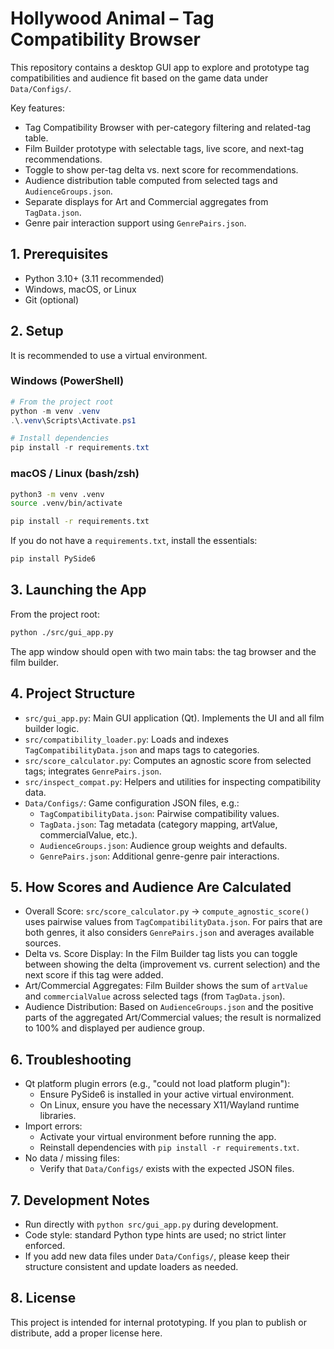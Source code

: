 # Hollywood Animal – Tag Compatibility Browser

This repository contains a desktop GUI app to explore and prototype tag compatibilities and audience fit based on the game data under `Data/Configs/`.

Key features:
- Tag Compatibility Browser with per-category filtering and related-tag table.
- Film Builder prototype with selectable tags, live score, and next-tag recommendations.
- Toggle to show per-tag delta vs. next score for recommendations.
- Audience distribution table computed from selected tags and `AudienceGroups.json`.
- Separate displays for Art and Commercial aggregates from `TagData.json`.
- Genre pair interaction support using `GenrePairs.json`.

## 1. Prerequisites
- Python 3.10+ (3.11 recommended)
- Windows, macOS, or Linux
- Git (optional)

## 2. Setup
It is recommended to use a virtual environment.

### Windows (PowerShell)
```powershell
# From the project root
python -m venv .venv
.\.venv\Scripts\Activate.ps1

# Install dependencies
pip install -r requirements.txt
```

### macOS / Linux (bash/zsh)
```bash
python3 -m venv .venv
source .venv/bin/activate

pip install -r requirements.txt
```

If you do not have a `requirements.txt`, install the essentials:
```bash
pip install PySide6
```

## 3. Launching the App
From the project root:
```bash
python ./src/gui_app.py
```
The app window should open with two main tabs: the tag browser and the film builder.

## 4. Project Structure
- `src/gui_app.py`: Main GUI application (Qt). Implements the UI and all film builder logic.
- `src/compatibility_loader.py`: Loads and indexes `TagCompatibilityData.json` and maps tags to categories.
- `src/score_calculator.py`: Computes an agnostic score from selected tags; integrates `GenrePairs.json`.
- `src/inspect_compat.py`: Helpers and utilities for inspecting compatibility data.
- `Data/Configs/`: Game configuration JSON files, e.g.:
  - `TagCompatibilityData.json`: Pairwise compatibility values.
  - `TagData.json`: Tag metadata (category mapping, artValue, commercialValue, etc.).
  - `AudienceGroups.json`: Audience group weights and defaults.
  - `GenrePairs.json`: Additional genre-genre pair interactions.

## 5. How Scores and Audience Are Calculated
- Overall Score: `src/score_calculator.py` → `compute_agnostic_score()` uses pairwise values from `TagCompatibilityData.json`. For pairs that are both genres, it also considers `GenrePairs.json` and averages available sources.
- Delta vs. Score Display: In the Film Builder tag lists you can toggle between showing the delta (improvement vs. current selection) and the next score if this tag were added.
- Art/Commercial Aggregates: Film Builder shows the sum of `artValue` and `commercialValue` across selected tags (from `TagData.json`).
- Audience Distribution: Based on `AudienceGroups.json` and the positive parts of the aggregated Art/Commercial values; the result is normalized to 100% and displayed per audience group.

## 6. Troubleshooting
- Qt platform plugin errors (e.g., "could not load platform plugin"):
  - Ensure PySide6 is installed in your active virtual environment.
  - On Linux, ensure you have the necessary X11/Wayland runtime libraries.
- Import errors:
  - Activate your virtual environment before running the app.
  - Reinstall dependencies with `pip install -r requirements.txt`.
- No data / missing files:
  - Verify that `Data/Configs/` exists with the expected JSON files.

## 7. Development Notes
- Run directly with `python src/gui_app.py` during development.
- Code style: standard Python type hints are used; no strict linter enforced.
- If you add new data files under `Data/Configs/`, please keep their structure consistent and update loaders as needed.

## 8. License
This project is intended for internal prototyping. If you plan to publish or distribute, add a proper license here.
